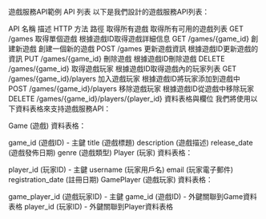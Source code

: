 遊戲服務API範例
API 列表
以下是我們設計的遊戲服務API列表：

API 名稱	描述	HTTP 方法	路徑
取得所有遊戲	取得所有可用的遊戲列表	GET	/games
取得單個遊戲	根據遊戲ID取得遊戲詳細信息	GET	/games/{game_id}
創建新遊戲	創建一個新的遊戲	POST	/games
更新遊戲資訊	根據遊戲ID更新遊戲的資訊	PUT	/games/{game_id}
刪除遊戲	根據遊戲ID刪除遊戲	DELETE	/games/{game_id}
取得遊戲玩家	根據遊戲ID取得遊戲內的玩家列表	GET	/games/{game_id}/players
加入遊戲玩家	根據遊戲ID將玩家添加到遊戲中	POST	/games/{game_id}/players
移除遊戲玩家	根據遊戲ID從遊戲中移除玩家	DELETE	/games/{game_id}/players/{player_id}
資料表格與欄位
我們將使用以下資料表格來支持遊戲服務API：

Game (遊戲) 資料表格：

game_id (遊戲ID) - 主鍵
title (遊戲標題)
description (遊戲描述)
release_date (遊戲發佈日期)
genre (遊戲類型)
Player (玩家) 資料表格：

player_id (玩家ID) - 主鍵
username (玩家用戶名)
email (玩家電子郵件)
registration_date (註冊日期)
GamePlayer (遊戲玩家) 資料表格：

game_player_id (遊戲玩家ID) - 主鍵
game_id (遊戲ID) - 外鍵關聯到Game資料表格
player_id (玩家ID) - 外鍵關聯到Player資料表格
